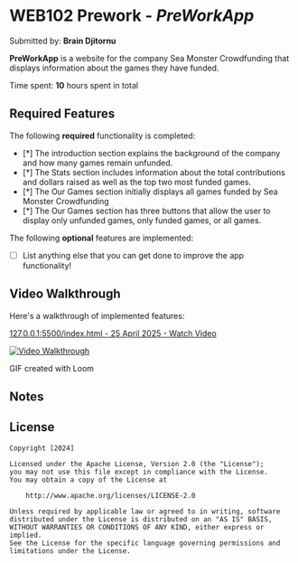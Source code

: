 # WEB102 Prework - *PreWorkApp*

Submitted by: **Brain Djitornu**

**PreWorkApp** is a website for the company Sea Monster Crowdfunding that displays information about the games they have funded.

Time spent: **10** hours spent in total

## Required Features

The following **required** functionality is completed:

* [*] The introduction section explains the background of the company and how many games remain unfunded.
* [*] The Stats section includes information about the total contributions and dollars raised as well as the top two most funded games.
* [*] The Our Games section initially displays all games funded by Sea Monster Crowdfunding
* [*] The Our Games section has three buttons that allow the user to display only unfunded games, only funded games, or all games.

The following **optional** features are implemented:

* [ ] List anything else that you can get done to improve the app functionality!

## Video Walkthrough

Here's a walkthrough of implemented features:

<div>
  <a href="https://www.loom.com/share/957d0c106461445f9c239ac73960ed6c">
    <p>‎127.0.0.1:5500/index.html - 25 April 2025 - Watch Video</p>
  </a>
  <a href="https://www.loom.com/share/957d0c106461445f9c239ac73960ed6c">
    <img style="max-width:300px;" src="https://cdn.loom.com/sessions/thumbnails/957d0c106461445f9c239ac73960ed6c-c3a1c3b420c85536-full-play.gif" alt="Video Walkthrough">
  </a>
</div>


<!-- Replace this with whatever GIF tool you used! -->
GIF created with Loom
<!-- Recommended tools:
[Kap](https://getkap.co/) for macOS
[ScreenToGif](https://www.screentogif.com/) for Windows
[peek](https://github.com/phw/peek) for Linux. -->

## Notes



## License

    Copyright [2024] 

    Licensed under the Apache License, Version 2.0 (the "License");
    you may not use this file except in compliance with the License.
    You may obtain a copy of the License at

        http://www.apache.org/licenses/LICENSE-2.0

    Unless required by applicable law or agreed to in writing, software
    distributed under the License is distributed on an "AS IS" BASIS,
    WITHOUT WARRANTIES OR CONDITIONS OF ANY KIND, either express or implied.
    See the License for the specific language governing permissions and
    limitations under the License.
